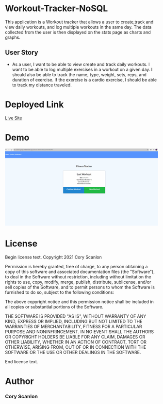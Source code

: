 # Workout-Tracker-NoSQL

This application is a Workout tracker that allows a user to create,track and view daily workouts, and log multiple workouts in the same day. The data collected from the user is
then displayed on the stats page as charts and graphs. 

## User Story

* As a user, I want to be able to view create and track daily workouts. I want to be able to log multiple exercises in a workout on a given day. I should also be able to track the name, type, weight, sets, reps, and duration of exercise. If the exercise is a cardio exercise, I should be able to track my distance traveled.

# Deployed Link
[Live Site](https://serene-gorge-47840.herokuapp.com/?id=603546b59a0599001537a6e6)

# Demo
![Demo-Gif](https://github.com/TheCoaxial/Workout-Tracker-NoSQL/blob/master/Demo.fitness.gif)

# License
Begin license text.
Copyright 2021 Cory Scanlon

Permission is hereby granted, free of charge, to any person obtaining a copy of this software and associated documentation files (the "Software"), to deal in the Software without restriction, including without limitation the rights to use, copy, modify, merge, publish, distribute, sublicense, and/or sell copies of the Software, and to permit persons to whom the Software is furnished to do so, subject to the following conditions:

The above copyright notice and this permission notice shall be included in all copies or substantial portions of the Software.

THE SOFTWARE IS PROVIDED "AS IS", WITHOUT WARRANTY OF ANY KIND, EXPRESS OR IMPLIED, INCLUDING BUT NOT LIMITED TO THE WARRANTIES OF MERCHANTABILITY, FITNESS FOR A PARTICULAR PURPOSE AND NONINFRINGEMENT. IN NO EVENT SHALL THE AUTHORS OR COPYRIGHT HOLDERS BE LIABLE FOR ANY CLAIM, DAMAGES OR OTHER LIABILITY, WHETHER IN AN ACTION OF CONTRACT, TORT OR OTHERWISE, ARISING FROM, OUT OF OR IN CONNECTION WITH THE SOFTWARE OR THE USE OR OTHER DEALINGS IN THE SOFTWARE.

End license text.

# Author
### Cory Scanlon

